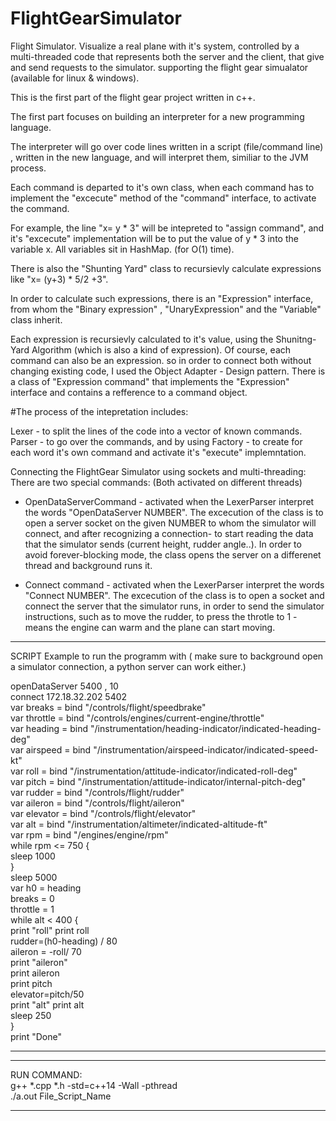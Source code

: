 # FlightGearSimulator
Flight Simulator. Visualize a real plane with it's system, controlled by a multi-threaded code that represents both the server and the client,
that give and send requests to the simulator. supporting the flight gear simualator (available for linux &amp; windows).

This is the first part of the flight gear project written in c++.

The first part focuses on building an interpreter for a new programming language.

The interpreter will go over code lines written in a script (file/command line) , written in the new language, and will interpret them,
similiar to the JVM process.

Each command is departed to it's own class, when each command has to implement the "excecute" method of the "command" interface,
to activate the command.

For example, the line "x= y * 3" will be intepreted to "assign command", and it's "excecute" implementation will be to put
the value of y * 3 into the variable x. All variables sit in HashMap. (for O(1) time).

There is also the "Shunting Yard" class to recursievly calculate expressions like "x= (y+3) * 5/2 +3".

In order to calculate such expressions, there is an "Expression" interface, from whom the "Binary expression" , "UnaryExpression" 
and the "Variable" class inherit.

Each expression is recursievly calculated to it's value, using the Shunitng-Yard Algorithm (which is also a kind of expression).
Of course, each command can also be an expression. so in order to connect both without changing existing code, I used the
Object Adapter - Design pattern. There is a class of "Expression command" that implements the "Expression" interface and contains 
a refference to a command object.


#The process of the intepretation includes:

Lexer - to split the lines of the code into a vector of known commands.
Parser - to go over the commands, and by using Factory - to create for each word it's own command and activate it's "execute" implemntation.

Connecting the FlightGear Simulator using sockets and multi-threading:
There are two special commands: (Both activated on different threads)

* OpenDataServerCommand - activated when the LexerParser interpret the words "OpenDataServer NUMBER". The excecution of the class is to 
open a server socket on the given NUMBER to whom the simulator will connect, and after recognizing a connection- to start reading
the data that the simulator sends (current height, rudder angle..).
In order to avoid forever-blocking mode, the class opens the server on a differenet thread and background runs it.

* Connect command -  activated when the LexerParser interpret the words "Connect NUMBER". The excecution of the class is to open
a socket and connect the server that the simulator runs, in order to send the simulator instructions, such as to move the rudder,
to press the throtle to 1 - means the engine can warm and the plane can start moving.

******************************************************************************
SCRIPT Example to run the programm with ( make sure to background open a simulator connection, a python server can work either.)

openDataServer 5400 , 10  
connect 172.18.32.202 5402    
var breaks = bind "/controls/flight/speedbrake"  
var throttle = bind "/controls/engines/current-engine/throttle"  
var heading = bind "/instrumentation/heading-indicator/indicated-heading-deg"  
var airspeed = bind "/instrumentation/airspeed-indicator/indicated-speed-kt"  
var roll = bind "/instrumentation/attitude-indicator/indicated-roll-deg"  
var pitch = bind "/instrumentation/attitude-indicator/internal-pitch-deg"  
var rudder = bind "/controls/flight/rudder"  
var aileron = bind "/controls/flight/aileron"  
var elevator = bind "/controls/flight/elevator"  
var alt = bind "/instrumentation/altimeter/indicated-altitude-ft"  
var rpm = bind "/engines/engine/rpm"  
while rpm <= 750 {  
    sleep 1000  
}  
sleep 5000  
var h0 = heading  
breaks = 0  
throttle = 1  
while alt < 400 {  
    print "roll" print roll  
    rudder=(h0-heading) / 80  
    aileron = -roll/ 70  
    print "aileron"  
    print aileron  
    print pitch  
    elevator=pitch/50  
    print "alt" print alt  
    sleep 250  
}  
print "Done"  

******************************************************************************








******************************************************************************
RUN COMMAND:   
g++ *.cpp *.h -std=c++14 -Wall -pthread    
./a.out File_Script_Name  
*******************************************************************************






